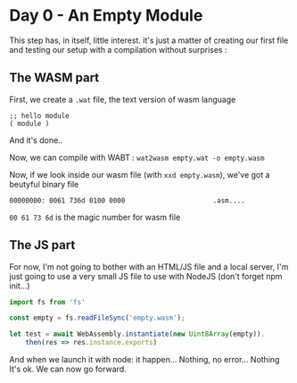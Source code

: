 # Day 0 - An Empty Module
This step has, in itself, little interest. it's just a matter of creating our first file and testing our setup with a compilation without surprises :


## The WASM part
First, we create a `.wat` file, the text version of wasm language
```wasm
;; hello module
( module )
```
And it's done..

Now, we can compile with WABT :
`wat2wasm empty.wat -o empty.wasm`

Now, if we look inside our wasm file (with `xxd empty.wasm`), we've got a beutyful binary file
```
00000000: 0061 736d 0100 0000                      .asm....
```

`00 61 73 6d` is the magic number for wasm file

## The JS part
For now, I'm not going to bother with an HTML/JS file and a local server, I'm just going to use a very small JS file to use with NodeJS (don't forget npm init...)

```js
import fs from 'fs'

const empty = fs.readFileSync('empty.wasm');

let test = await WebAssembly.instantiate(new Uint8Array(empty)).
    then(res => res.instance.exports)
```

And when we launch it with node: it happen... Nothing, no error... Nothing 
It's ok. We can now go forward.




